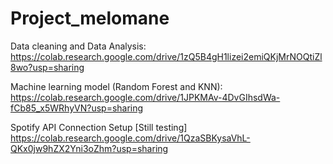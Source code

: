 # Project_melomane
Data cleaning and Data Analysis:
https://colab.research.google.com/drive/1zQ5B4gH1lizei2emiQKjMrNOQtiZl8wo?usp=sharing

Machine learning model (Random Forest and KNN):
https://colab.research.google.com/drive/1JPKMAv-4DvGIhsdWa-fCb85_x5WRhyVN?usp=sharing

Spotify API Connection Setup [Still testing]
https://colab.research.google.com/drive/1QzaSBKysaVhL-QKx0jw9hZX2Yni3oZhm?usp=sharing
